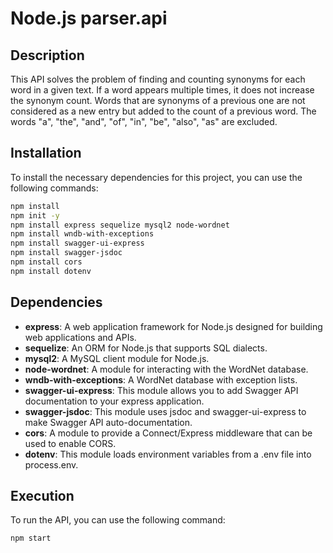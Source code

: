 # Node.js parser.api

## Description
This API solves the problem of finding and counting synonyms for each word in a given text. If a word appears multiple times, it does not increase the synonym count. Words that are synonyms of a previous one are not considered as a new entry but added to the count of a previous word. The words "a", "the", "and", "of", "in", "be", "also", "as" are excluded.

## Installation
To install the necessary dependencies for this project, you can use the following commands:

```bash
npm install
npm init -y
npm install express sequelize mysql2 node-wordnet
npm install wndb-with-exceptions
npm install swagger-ui-express
npm install swagger-jsdoc
npm install cors
npm install dotenv
```
## Dependencies
- **express**: A web application framework for Node.js designed for building web applications and APIs.
- **sequelize**: An ORM for Node.js that supports SQL dialects.
- **mysql2**: A MySQL client module for Node.js.
- **node-wordnet**: A module for interacting with the WordNet database.
- **wndb-with-exceptions**: A WordNet database with exception lists.
- **swagger-ui-express**: This module allows you to add Swagger API documentation to your express application.
- **swagger-jsdoc**: This module uses jsdoc and swagger-ui-express to make Swagger API auto-documentation.
- **cors**: A module to provide a Connect/Express middleware that can be used to enable CORS.
- **dotenv**: This module loads environment variables from a .env file into process.env.

## Execution
To run the API, you can use the following command:

```bash
npm start
```
